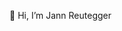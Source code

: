  👋 Hi, I’m Jann Reutegger


<!---
userjann/userjann is a ✨ special ✨ repository because its `README.md` (this file) appears on your GitHub profile.
You can click the Preview link to take a look at your changes.
--->
